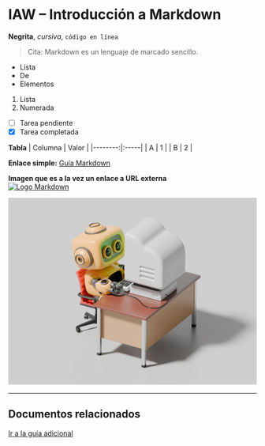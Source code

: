 # IAW – Introducción a Markdown

**Negrita**, *cursiva*, `código en línea`

> Cita: Markdown es un lenguaje de marcado sencillo.

- Lista
- De
- Elementos

1. Lista
2. Numerada

- [ ] Tarea pendiente
- [x] Tarea completada

**Tabla**
| Columna | Valor |
|--------:|:-----|
| A       | 1    |
| B       | 2    |

**Enlace simple:** [Guía Markdown](https://www.markdownguide.org/)

**Imagen que es a la vez un enlace a URL externa**  
[![Logo Markdown](https://upload.wikimedia.org/wikipedia/commons/4/48/Markdown-mark.svg)](https://www.markdownguide.org/)

![Imagen local de ejemplo](img/img.jpg)

---

## Documentos relacionados
[Ir a la guía adicional](guia.md)
